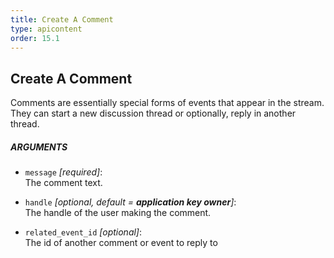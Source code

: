 ```yaml
---
title: Create A Comment
type: apicontent
order: 15.1
---
```


## Create A Comment
Comments are essentially special forms of events that appear in the stream. They can start a new discussion thread or optionally, reply in another thread.

##### ARGUMENTS
* `message` *[required]*:  
    The comment text.

* `handle` *[optional, *default* = **application key owner**]*:  
    The handle of the user making the comment.

* `related_event_id` *[optional]*:  
    The id of another comment or event to reply to


